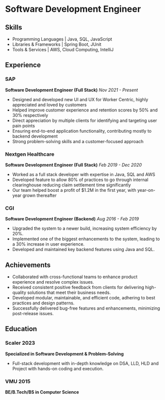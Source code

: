 # Software Development Engineer

## Skills
- Programming Languages | Java, SQL, JavaScript
- Libraries & Frameworks | Spring Boot, JUnit
- Tools & Services | AWS, Cloud Computing, IntelliJ

## Experience

### SAP 
**Software Development Engineer (Full Stack)** _Nov 2021 - Present_
- Designed and developed new UI and UX for Worker Centric, highly appreciated and loved by customers
- Helped improve customer experience and retention scores by 50% and 30% respectively
- Direct appreciation by multiple clients for identifying and targeting user pain points
- Ensuring end-to-end application functionality, contributing mostly to backend development
- Strong problem-solving skills and a customer-focused approach

### Nextgen Healthcare
**Software Development Engineer (Full Stack)** _Feb 2019 - Dec 2020_
- Worked as a full stack developer with expertise in Java, SQL and AWS
- Developed feature to allow 80% of practices to go through internal clearinghouse reducing claim settlement time significantly
- Our team helped boost a profit of $1.2M in the first year, with year-on-year grown thereafter

### CGI
**Software Development Engineer (Backend)** _Aug 2016 - Feb 2019_
- Upgraded the system to a newer build, increasing system efficiency by 20%.
- Implemented one of the biggest enhancements to the system, leading to a 30% increase in user experience.
- Developed and maintained key backend features using Java and SQL.

## Achievements
- Collaborated with cross-functional teams to enhance product experience and resolve complex issues.
- Received consistent positive feedback from clients for delivering high-quality solutions that meet their business needs.
- Developed modular, maintainable, and efficient code, adhering to best practices and design patterns.
- Successfully delivered bug-free features and enhancements, minimizing post-release issues.

## Education

### Scaler 2023
**Specialized in Software Development & Problem-Solving**
- Full-stack development with in-depth knowledge on DSA, LLD, HLD and Project with hands-on coding and
execution.

### VMU 2015
**BE/B.Tech/BS in Computer Science**

